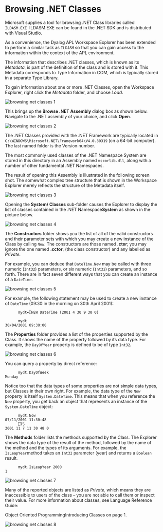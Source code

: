 # Browsing .NET Classes

Microsoft supplies a tool for browsing .NET Class libraries called `ILDASM.EXE`  ILDASM.EXE can be found in the .NET SDK and is distributed with Visual Studio.

As a convenience, the Dyalog APL Workspace Explorer has been extended to perform a similar task as `ILDASM` so that you can gain access to the information within the context of the APL environment.

The information that describes .NET classes, which is known as its *Metadata*, is part of the definition of the class and is stored with it. This Metadata corresponds to Type Information in COM, which is typically stored in a separate Type Library.

To gain information about one or more .NET Classes, open the Workspace Explorer, right click the *Metadata* folder, and choose *Load*.

![browsing net classes 1](../img/browsing-net-classes-1.png)

This brings up the **Browse .NET Assembly** dialog box as shown below. Navigate to the .NET assembly of your choice, and click **Open**.

![browsing net classes 2](../img/browsing-net-classes-2.png)

The .NET Classes provided with the .NET Framework are typically located in `C:\WINDOWS\Microsoft.NET\Framework64\V4.0.30319` (on a 64-bit computer). The last named folder is the Version number.

The most commonly used classes of the .NET Namespace System are stored in this directory in an Assembly named `mscorlib.dll`, along with a number of other fundamental .NET Namespaces.

The result of opening this Assembly is illustrated in the following screen shot. The somewhat complex tree structure that is shown in the Workspace Explorer merely reflects the structure of the Metadata itself.

![browsing net classes 3](../img/browsing-net-classes-3.png)

Opening the **System/ Classes** sub-folder causes the Explorer to display the list of classes contained in the .NET Namespace**System** as shown in the picture below.

![browsing net classes 4](../img/browsing-net-classes-4.png)

The **Constructors** folder shows you the list of all of the valid constructors and their parameter sets with which you may create a new instance of the Class by calling `New`. The constructors are those named **.ctor**; you may ignore the one named **.cctor**, (the class constructor) and any labelled as *Private*.

For example, you can deduce that `DateTime.New` may be called with three numeric (`Int32`) parameters, or six numeric (`Int32`) parameters, and so forth. There are in fact seven different ways that you can create an instance of a `DateTime`.

![browsing net classes 5](../img/browsing-net-classes-5.png)

For example, the following statement may be used to create a new instance of `DateTime` (09:30 in the morning on 30th April 2001):
```apl
      mydt←⎕NEW DateTime (2001 4 30 9 30 0)
 
      mydt
30/04/2001 09:30:00
```

The **Properties** folder provides a list of the properties supported by the Class. It shows the name of the property followed by its data type. For example, the `DayOfYear` property is defined to be of type `Int32`.

![browsing net classes 6](../img/browsing-net-classes-6.png)

You can query a property by direct reference:
```apl
      mydt.DayOfWeek
Monday
```

Notice too that the data types of some properties are not simple data types, but Classes in their own right. For example, the data type of the `Now` property is itself `System.DateTime`. This means that when you reference the `Now` property, you get back an object that represents an instance of the `System.DateTime` object:
```apl
      mydt.Now
07/11/2001 11:30:48
      ⎕TS
2001 11 7 11 30 48 0
```

The **Methods** folder lists the methods supported by the Class. The Explorer shows the data type of the result of the method, followed by the name of the method and the types of its arguments. For example, the `IsLeapYear`method takes an `Int32` parameter (year) and returns a `Boolean` result.
```apl
      mydt.IsLeapYear 2000
1
```

![browsing net classes 7](../img/browsing-net-classes-7.png)

Many of the reported objects are listed as *Private*, which means they are inaccessible to users of the class – you are not able to call them or inspect their value. For more information about classes, see 
Language Reference Guide: 

Object Oriented ProgrammingIntroducing Classes on page 1.

![browsing net classes 8](../img/browsing-net-classes-8.png)
